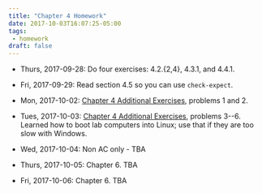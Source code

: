 ```yaml
---
title: "Chapter 4 Homework"
date: 2017-10-03T16:07:25-05:00
tags:
 - homework
draft: false
---
```


* Thurs, 2017-09-28: Do four exercises: 4.2.{2,4}, 4.3.1, and 4.4.1.

* Fri, 2017-09-29: Read section 4.5 so you can use `check-expect`.

* Mon, 2017-10-02: [Chapter 4 Additional Exercises](https://docs.google.com/document/d/1tH_X-kcn7aD7Qi0ykvRLOzZnohcUuhhxodSoFVW8caM/edit?usp=sharing), problems 1 and 2.

* Tues, 2017-10-03: [Chapter 4 Additional Exercises](https://docs.google.com/document/d/1tH_X-kcn7aD7Qi0ykvRLOzZnohcUuhhxodSoFVW8caM/edit?usp=sharing), problems 3--6. Learned how to boot lab computers into Linux; use that if they are too slow with Windows.

* Wed, 2017-10-04: Non AC only - TBA

* Thurs, 2017-10-05: Chapter 6. TBA

* Fri, 2017-10-06: Chapter 6. TBA


